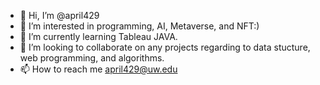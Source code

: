- 👋 Hi, I’m @april429
- 👀 I’m interested in programming, AI, Metaverse, and NFT:)
- 🌱 I’m currently learning Tableau JAVA.
- 💞️ I’m looking to collaborate on any projects regarding to data stucture, web programming, and algorithms.
- 📫 How to reach me april429@uw.edu

<!---
april429/april429 is a ✨ special ✨ repository because its `README.md` (this file) appears on your GitHub profile.
You can click the Preview link to take a look at your changes.
--->
